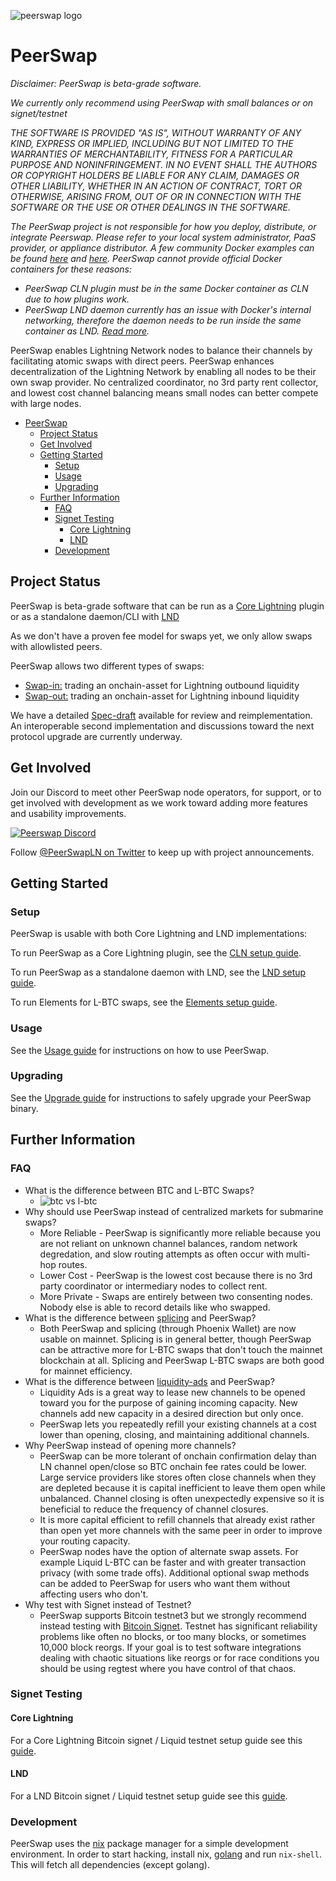 ![peerswap logo](./docs/img/peerswap-logo.png)
# PeerSwap

*Disclaimer: PeerSwap is beta-grade software.*

*We currently only recommend using PeerSwap with small balances or on signet/testnet*

*THE SOFTWARE IS PROVIDED "AS IS", WITHOUT WARRANTY OF ANY KIND, EXPRESS OR
IMPLIED, INCLUDING BUT NOT LIMITED TO THE WARRANTIES OF MERCHANTABILITY,
FITNESS FOR A PARTICULAR PURPOSE AND NONINFRINGEMENT. IN NO EVENT SHALL THE
AUTHORS OR COPYRIGHT HOLDERS BE LIABLE FOR ANY CLAIM, DAMAGES OR OTHER
LIABILITY, WHETHER IN AN ACTION OF CONTRACT, TORT OR OTHERWISE, ARISING FROM,
OUT OF OR IN CONNECTION WITH THE SOFTWARE OR THE USE OR OTHER DEALINGS IN THE
SOFTWARE.*

*The PeerSwap project is not responsible for how you deploy, distribute, or integrate Peerswap. Please refer to your local system administrator, PaaS provider, or appliance distributor. A few community Docker examples can be found [here](https://github.com/tiero/peerswap-box) and [here](https://github.com/vilm3r/docker-peerswap). PeerSwap cannot provide official Docker containers for these reasons:*

* *PeerSwap CLN plugin must be in the same Docker container as CLN due to how plugins work.*
* *PeerSwap LND daemon currently has an issue with Docker's internal networking, therefore the daemon needs to be run inside the same container as LND. [Read more](docs/docker.md).*

PeerSwap enables Lightning Network nodes to balance their channels by facilitating atomic swaps with direct peers. PeerSwap enhances decentralization of the Lightning Network by enabling all nodes to be their own swap provider. No centralized coordinator, no 3rd party rent collector, and lowest cost channel balancing means small nodes can better compete with large nodes.

- [PeerSwap](#peerswap)
  - [Project Status](#project-status)
  - [Get Involved](#get-involved)
  - [Getting Started](#getting-started)
    - [Setup](#setup)
    - [Usage](#usage)
    - [Upgrading](#upgrading)
  - [Further Information](#further-information)
    - [FAQ](#faq)
    - [Signet Testing](#signet-testing)
      - [Core Lightning](#core-lightning)
      - [LND](#lnd)
    - [Development](#development)

## Project Status

PeerSwap is beta-grade software that can be run as a [Core Lightning](https://github.com/ElementsProject/lightning) plugin or as a standalone daemon/CLI with [LND](https://github.com/lightningnetwork/lnd)

As we don't have a proven fee model for swaps yet, we only allow swaps with allowlisted peers.

PeerSwap allows two different types of swaps:

- [Swap-in:](./docs/peer-protocol.md#summary) trading an onchain-asset for Lightning outbound liquidity
- [Swap-out:](./docs/peer-protocol.md#summary-1) trading an onchain-asset for Lightning inbound liquidity

We have a detailed [Spec-draft](./docs/peer-protocol.md) available for review and reimplementation. An interoperable second implementation and discussions toward the next protocol upgrade are currently underway.

## Get Involved
Join our Discord to meet other PeerSwap node operators, for support, or to get involved with development as we work toward adding more features and usability improvements.

<a href="https://discord.gg/wpNv3PG8G2" rel="some text">![Peerswap Discord](https://discordapp.com/api/guilds/905126649224388629/widget.png?style=banner2)</a>

Follow <a href="https://twitter.com/PeerswapLN">@PeerSwapLN on Twitter</a> to keep up with project announcements.

## Getting Started

### Setup
PeerSwap is usable with both Core Lightning and LND implementations:

To run PeerSwap as a Core Lightning plugin, see the [CLN setup guide](./docs/setup_cln.md).

To run PeerSwap as a standalone daemon with LND, see the [LND setup guide](./docs/setup_lnd.md).

To run Elements for L-BTC swaps, see the [Elements setup guide](./docs/setup_elementsd.md).

### Usage

See the [Usage guide](./docs/usage.md) for instructions on how to use PeerSwap.

### Upgrading
See the [Upgrade guide](./docs/upgrade.md) for instructions to safely upgrade your PeerSwap binary.


## Further Information
### FAQ

* What is the difference between BTC and L-BTC Swaps?
  * ![btc vs l-btc](./docs/img/btc_lbtc.png)
* Why should use PeerSwap instead of centralized markets for submarine swaps?
  * More Reliable - PeerSwap is significantly more reliable because you are not reliant on unknown channel balances, random network degredation, and slow routing attempts as often occur with multi-hop routes.
  * Lower Cost - PeerSwap is the lowest cost because there is no 3rd party coordinator or intermediary nodes to collect rent.
  * More Private - Swaps are entirely between two consenting nodes. Nobody else is able to record details like who swapped.
* What is the difference between [splicing](https://github.com/lightning/bolts/pull/863) and PeerSwap?
  * Both PeerSwap and splicing (through Phoenix Wallet) are now usable on mainnet. Splicing is in general better, though PeerSwap can be attractive more for L-BTC swaps that don't touch the mainnet blockchain at all. Splicing and PeerSwap L-BTC swaps are both good for mainnet efficiency. 
* What is the difference between [liquidity-ads](https://github.com/lightning/bolts/pull/878) and PeerSwap?
  * Liquidity Ads is a great way to lease new channels to be opened toward you for the purpose of gaining incoming capacity. New channels add new capacity in a desired direction but only once.
  * PeerSwap lets you repeatedly refill your existing channels at a cost lower than opening, closing, and maintaining additional channels.
* Why PeerSwap instead of opening more channels?
  * PeerSwap can be more tolerant of onchain confirmation delay than LN channel open/close so BTC onchain fee rates could be lower. Large service providers like stores often close channels when they are depleted because it is capital inefficient to leave them open while unbalanced. Channel closing is often unexpectedly expensive so it is beneficial to reduce the frequency of channel closures.
  * It is more capital efficient to refill channels that already exist rather than open yet more channels with the same peer in order to improve your routing capacity.
  * PeerSwap nodes have the option of alternate swap assets. For example Liquid L-BTC can be faster and with greater transaction privacy (with some trade offs). Additional optional swap methods can be added to PeerSwap for users who want them without affecting users who don't.
* Why test with Signet instead of Testnet?
  * PeerSwap supports Bitcoin testnet3 but we strongly recommend instead testing with [Bitcoin Signet](https://en.bitcoin.it/wiki/Signet). Testnet has significant reliability problems like often no blocks, or too many blocks, or sometimes 10,000 block reorgs. If your goal is to test software integrations dealing with chaotic situations like reorgs or for race conditions you should be using regtest where you have control of that chaos.

### Signet Testing

#### Core Lightning
For a Core Lightning Bitcoin signet / Liquid testnet setup guide see this [guide](./docs/signetguide_cln.md).

#### LND
For a LND Bitcoin signet / Liquid testnet setup guide see this [guide](./docs/signetguide_lnd.md).

### Development

PeerSwap uses the [nix](https://nixos.org/download.html) package manager for a simple development environment. In order to start hacking, install nix, [golang](https://golang.org/doc/install) and run `nix-shell`. This will fetch all dependencies (except golang).
